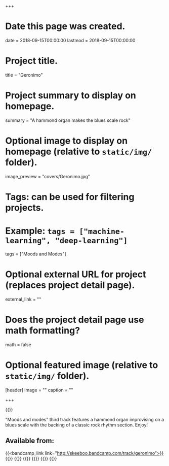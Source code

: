 +++
# Date this page was created.
date = 2018-09-15T00:00:00
lastmod = 2018-09-15T00:00:00

# Project title.
title = "Geronimo"

# Project summary to display on homepage.
summary = "A hammond organ makes the blues scale rock"

# Optional image to display on homepage (relative to `static/img/` folder).
image_preview = "covers/Geronimo.jpg"

# Tags: can be used for filtering projects.
# Example: `tags = ["machine-learning", "deep-learning"]`
tags = ["Moods and Modes"]

# Optional external URL for project (replaces project detail page).
external_link = ""

# Does the project detail page use math formatting?
math = false

# Optional featured image (relative to `static/img/` folder).
[header]
image = ""
caption = ""

+++

{{<bandcamp title="Geronimo" track="2220007958" link="http://skeeboo.bandcamp.com/track/geronimo">}}

"Moods and modes" third track features a hammond organ improvising on a blues scale with the backing of a classic rock rhythm section. Enjoy!

## Available from:

{{<bandcamp_link link="http://skeeboo.bandcamp.com/track/geronimo">}}
{{<itunes link="https://itunes.apple.com/us/album/geronimo-single/1436411799?app=apple%20music">}}
{{<amazon link="http://www.amazon.com/gp/product/B07HDFD78W">}}
{{<spotify link="https://open.spotify.com/track/3Iqq1ETVvcaN6pfvfGQJsw">}}
{{<youtube link="https://youtu.be/YymU8cCznxk">}}
{{<deezer link="https://www.deezer.com/album/73286492">}}
{{<napster link="https://us.napster.com/artist/skeeboo/album/geronimo">}}
